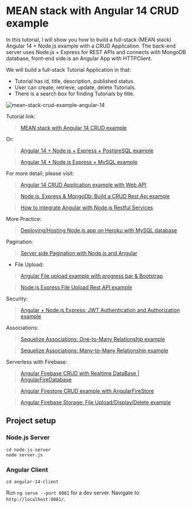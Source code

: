 # MEAN stack with Angular 14 CRUD example

In this tutorial, I will show you how to build a full-stack (MEAN stack) Angular 14 + Node.js example with a CRUD Application. The back-end server uses Node.js + Express for REST APIs and connects with MongoDB database, front-end side is an Angular App with HTTPClient.

We will build a full-stack Tutorial Application in that:
- Tutorial has id, title, description, published status.
- User can create, retrieve, update, delete Tutorials.
- There is a search box for finding Tutorials by title.

![mean-stack-crud-example-angular-14](mean-stack-crud-example-angular-14.png)

Tutorial link: 

> [MEAN stack with Angular 14 CRUD example](https://www.bezkoder.com/mean-stack-crud-example-angular-14/)

Or:
> [Angular 14 + Node.js + Express + PostgreSQL example](https://www.bezkoder.com/angular-14-node-js-express-postgresql/)

> [Angular 14 + Node.js Express + MySQL example](https://www.bezkoder.com/angular-14-node-js-express-mysql/)

For more detail, please visit:
> [Angular 14 CRUD Application example with Web API](https://www.bezkoder.com/angular-14-crud-example/)

> [Node.js, Express & MongoDb: Build a CRUD Rest Api example](https://www.bezkoder.com/node-express-mongodb-crud-rest-api/)

> [How to integrate Angular with Node.js Restful Services](https://www.bezkoder.com/integrate-angular-12-node-js/)

More Practice:
> [Deploying/Hosting Node.js app on Heroku with MySQL database](https://www.bezkoder.com/deploy-node-js-app-heroku-cleardb-mysql/)

Pagination:
> [Server side Pagination with Node.js and Angular](https://www.bezkoder.com/server-side-pagination-node-js-angular/)

- File Upload:
> [Angular File upload example with progress bar & Bootstrap](https://www.bezkoder.com/angular-14-file-upload/)

> [Node.js Express File Upload Rest API example](https://www.bezkoder.com/node-js-express-file-upload/)

Security:
> [Angular + Node.js Express: JWT Authentication and Authorization example](https://www.bezkoder.com/node-js-angular-13-jwt-auth/)

Associations:
> [Sequelize Associations: One-to-Many Relationship example](https://www.bezkoder.com/sequelize-associate-one-to-many/)

> [Sequelize Associations: Many-to-Many Relationship example](https://www.bezkoder.com/sequelize-associate-many-to-many/)

Serverless with Firebase:
> [Angular Firebase CRUD with Realtime DataBase | AngularFireDatabase](https://www.bezkoder.com/angular-13-firebase-crud/)

> [Angular Firestore CRUD example with AngularFireStore](https://www.bezkoder.com/angular-13-firestore-crud-angularfirestore/)

> [Angular Firebase Storage: File Upload/Display/Delete example](https://www.bezkoder.com/angular-13-firebase-storage/)

## Project setup

### Node.js Server
```
cd node-js-server
node server.js
```

### Angular Client
```
cd angular-14-client
```
Run `ng serve --port 8081` for a dev server. Navigate to `http://localhost:8081/`.